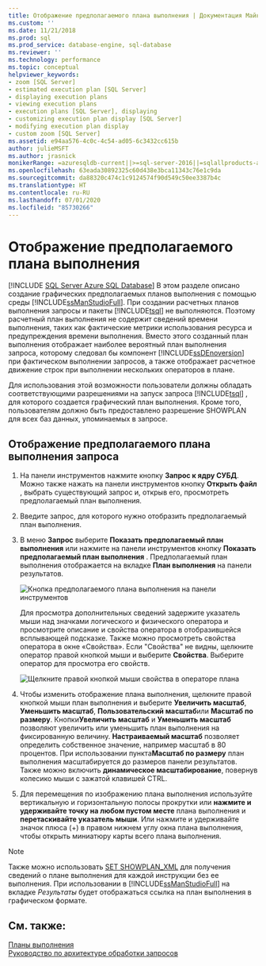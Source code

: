 ```yaml
---
title: Отображение предполагаемого плана выполнения | Документация Майкрософт
ms.custom: ''
ms.date: 11/21/2018
ms.prod: sql
ms.prod_service: database-engine, sql-database
ms.reviewer: ''
ms.technology: performance
ms.topic: conceptual
helpviewer_keywords:
- zoom [SQL Server]
- estimated execution plan [SQL Server]
- displaying execution plans
- viewing execution plans
- execution plans [SQL Server], displaying
- customizing execution plan display [SQL Server]
- modifying execution plan display
- custom zoom [SQL Server]
ms.assetid: e94aa576-4c0c-4c54-ad05-6c3432cc615b
author: julieMSFT
ms.author: jrasnick
monikerRange: =azuresqldb-current||>=sql-server-2016||=sqlallproducts-allversions||>=sql-server-linux-2017||=azuresqldb-mi-current
ms.openlocfilehash: 63eada30892325c60d438e3bca11343c76e1c9da
ms.sourcegitcommit: da88320c474c1c9124574f90d549c50ee3387b4c
ms.translationtype: HT
ms.contentlocale: ru-RU
ms.lasthandoff: 07/01/2020
ms.locfileid: "85730266"
---
```

# <a name="display-the-estimated-execution-plan"></a>Отображение предполагаемого плана выполнения
[!INCLUDE [SQL Server Azure SQL Database](../../includes/applies-to-version/sql-asdb.md)]
  В этом разделе описано создание графических предполагаемых планов выполнения с помощью среды [!INCLUDE[ssManStudioFull](../../includes/ssmanstudiofull-md.md)]. При создании расчетных планов выполнения запросы и пакеты [!INCLUDE[tsql](../../includes/tsql-md.md)] не выполняются. Поэтому расчетный план выполнения не содержит сведений времени выполнения, таких как фактические метрики использования ресурса и предупреждения времени выполнения. Вместо этого созданный план выполнения отображает наиболее вероятный план выполнения запроса, которому следовал бы компонент [!INCLUDE[ssDEnoversion](../../includes/ssdenoversion-md.md)] при фактическом выполнении запросов, а также отображает расчетное движение строк при выполнении нескольких операторов в плане.  
  
 Для использования этой возможности пользователи должны обладать соответствующими разрешениями на запуск запроса [!INCLUDE[tsql](../../includes/tsql-md.md)] , для которого создается графический план выполнения. Кроме того, пользователям должно быть предоставлено разрешение SHOWPLAN для всех баз данных, упоминаемых в запросе.  
  
## <a name="to-display-the-estimated-execution-plan-for-a-query"></a>Отображение предполагаемого плана выполнения запроса  
  
1.  На панели инструментов нажмите кнопку **Запрос к ядру СУБД**. Можно также нажать на панели инструментов кнопку **Открыть файл** , выбрать существующий запрос и, открыв его, просмотреть предполагаемый план выполнения.  
  
2.  Введите запрос, для которого нужно отобразить предполагаемый план выполнения.  
  
3.  В меню **Запрос** выберите **Показать предполагаемый план выполнения** или нажмите на панели инструментов кнопку **Показать предполагаемый план выполнения** . Предполагаемый план выполнения отображается на вкладке **План выполнения** на панели результатов. 

    ![Кнопка предполагаемого плана выполнения на панели инструментов](../../relational-databases/performance/media/estimatedexecplantoolbar.png "Кнопка предполагаемого плана выполнения на панели инструментов")    

    Для просмотра дополнительных сведений задержите указатель мыши над значками логического и физического оператора и просмотрите описание и свойства оператора в отобразившейся всплывающей подсказке. Также можно просмотреть свойства оператора в окне «Свойства». Если "Свойства" не видны, щелкните оператор правой кнопкой мыши и выберите **Свойства**. Выберите оператор для просмотра его свойств.  

    ![Щелкните правой кнопкой мыши свойства в операторе плана](../../relational-databases/performance/media/planproperties.png "Щелкните правой кнопкой мыши свойства в операторе плана")    
  
4.  Чтобы изменить отображение плана выполнения, щелкните правой кнопкой мыши план выполнения и выберите **Увеличить масштаб**, **Уменьшить масштаб**, **Пользовательский масштаб**или **Масштаб по размеру**. Кнопки**Увеличить масштаб** и **Уменьшить масштаб** позволяют увеличить или уменьшить план выполнения на фиксированную величину. **Настраиваемый масштаб** позволяет определить собственное значение, например масштаб в 80 процентов. При использовании пункта**Масштаб по размеру** план выполнения масштабируется до размеров панели результатов. Также можно включить **динамическое масштабирование**, повернув колесико мыши с зажатой клавишей CTRL.  

5.  Для перемещения по изображению плана выполнения используйте вертикальную и горизонтальную полосы прокрутки или **нажмите и удерживайте точку на любом пустом месте** плана выполнения и **перетаскивайте указатель мыши**. Или нажмите и удерживайте значок плюса (+) в правом нижнем углу окна плана выполнения, чтобы открыть миниатюру карты всего плана выполнения.
 
> [!NOTE] 
> Также можно использовать [SET SHOWPLAN_XML](../../t-sql/statements/set-showplan-xml-transact-sql.md) для получения сведений о плане выполнения для каждой инструкции без ее выполнения. При использовании в [!INCLUDE[ssManStudioFull](../../includes/ssmanstudiofull-md.md)] на вкладке *Результаты* будет отображаться ссылка на план выполнения в графическом формате.   
  
## <a name="see-also"></a>См. также:  
 [Планы выполнения](../../relational-databases/performance/execution-plans.md)    
 [Руководство по архитектуре обработки запросов](../../relational-databases/query-processing-architecture-guide.md)  
